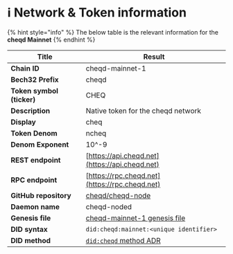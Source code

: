 # ℹ Network & Token information

{% hint style="info" %}
The below table is the relevant information for the **cheqd Mainnet**
{% endhint %}

| Title                     | Result                                                                                                                                                                                                                                     |
| ------------------------- | ------------------------------------------------------------------------------------------------------------------------------------------------------------------------------------------------------------------------------------------ |
| **Chain ID**              | cheqd-mainnet-1                                                                                                                                                                                                                            |
| **Bech32 Prefix**         | cheqd                                                                                                                                                                                                                                      |
| **Token symbol (ticker)** | CHEQ                                                                                                                                                                                                                                       |
| **Description**           | Native token for the cheqd network                                                                                                                                                                                                         |
| **Display**               | cheq                                                                                                                                                                                                                                       |
| **Token Denom**           | ncheq                                                                                                                                                                                                                                      |
| **Denom Exponent**        | 10^-9                                                                                                                                                                                                                                     |
| **REST endpoint**         | [https://api.cheqd.net](https://api.cheqd.net)                                                                                                                                                                                             |
| **RPC endpoint**          | [https://rpc.cheqd.net](https://rpc.cheqd.net)                                                                                                                                                                                             |
| **GitHub repository**     | [cheqd/cheqd-node](https://github.com/cheqd/cheqd-node)                                                                                                                                                                 |
| **Daemon name**           | cheqd-noded                                                                                                                                                                                                                                |
| **Genesis file**   | [cheqd-mainnet-1 genesis file](https://raw.githubusercontent.com/cheqd/cheqd-node/main/networks/mainnet/genesis.json)                                         |
| **DID syntax**            | `did:cheqd:mainnet:<unique identifier>`                                                                                                                                                                                                      |
| **DID method**            | [`did:cheqd` method ADR](https://docs.cheqd.io/node/architecture/adr-list/adr-002-cheqd-did-method) |
